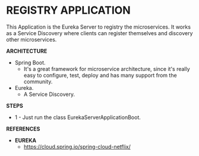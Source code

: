 # **REGISTRY APPLICATION**

This Application is the Eureka Server to registry the microservices. 
It works as a Service Discovery where clients can register themselves 
and discovery other microservices.

**ARCHITECTURE**
* Spring Boot.
    * It's a great framework for microservice architecture, since it's really easy
    to configure, test, deploy and has many support from the community.
* Eureka.
    * A Service Discovery.
    
**STEPS**

* 1 - Just run the class EurekaServerApplicationBoot.

**REFERENCES**

* **EUREKA** 
  * https://cloud.spring.io/spring-cloud-netflix/

